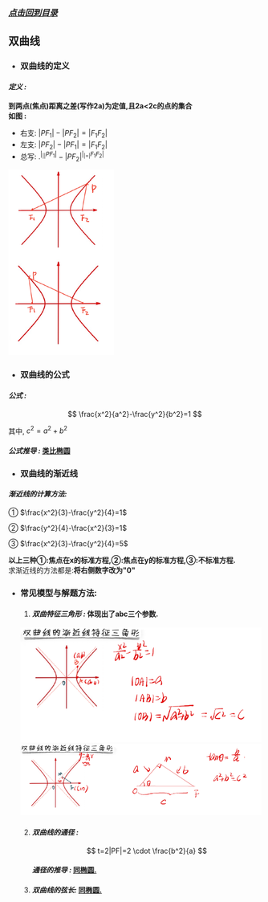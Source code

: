 ### [*点击回到目录*](./目录.md) 
## 双曲线
- ### 双曲线的定义

#### ***定义 :***

 **到两点(焦点)距离之差(写作2a)为定值,且2a<2c的点的集合**   
 **如图 :**   
 - 右支: $|PF_1|-|PF_2|=|F_1F_2|$ 
 - 左支: $|PF_2|-|PF_1|=|F_1F_2|$ 
 - 总写: $.^|_||PF_1|-|PF_2|^|_|=|F_1F_2|$
   
 ![如果你看到此提示,说明图片未加载成功,请检查网络/下载查看本项目.](../imgs/shuangqu001.png)   
      
- ### 双曲线的公式

#### ***公式 :*** 

$$
\frac{x^2}{a^2}-\frac{y^2}{b^2}=1
$$

其中, $c^2=a^2+b^2$

#### ***公式推导 :***    [类比椭圆](./椭圆.md/#公式推导)    

- ### 双曲线的渐近线

#### ***渐近线的计算方法:***    
① $\frac{x^2}{3}-\frac{y^2}{4}=1$

② $\frac{y^2}{4}-\frac{x^2}{3}=1$   

③ $\frac{x^2}{3}-\frac{y^2}{4}=5$

**以上三种①:焦点在x的标准方程,②:焦点在y的标准方程,③:不标准方程.**   
求渐近线的方法都是:**将右侧数字改为"0"**

- ### 常见模型与解题方法:

    1. #### ***双曲特征三角形 :*** **体现出了abc三个参数.**
    ![如果你看到此提示,说明图片未加载成功,请检查网络/下载查看本项目.](../imgs/shuangqu002.png) 
    ![如果你看到此提示,说明图片未加载成功,请检查网络/下载查看本项目.](../imgs/shuangqu003.png) 

    2. #### ***双曲线的通径 :***

        $$
            t=2|PF|=2 \cdot \frac{b^2}{a}
        $$

        #### ***通径的推导 :*** **[同椭圆.](./椭圆.md/#通径公式推导)**

    3. #### ***双曲线的弦长:*** **[同椭圆.](./椭圆.md/#椭圆的弦长)**
